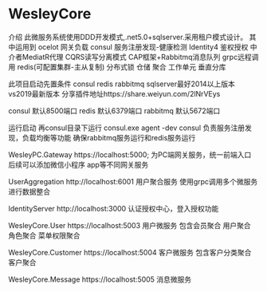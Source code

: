 # WesleyCore
介绍
此微服务系统使用DDD开发模式,.net5.0+sqlserver.采用租户模式设计。
其中运用到 
ocelot 网关负载 
consul 服务注册发现-健康检测
Identity4 鉴权授权
中介者MediatR代理
CQRS读写分离模式 
CAP框架+Rabbitmq消息队列
grpc远程调用 
redis(可配置集群-主从复制) 分布式锁
仓储 
聚合 
工作单元
垂直分库


此项目启动先置条件
consul
redis
rabbitmq
sqlserver最好2014以上版本
vs2019最新版本
分享插件地址https://share.weiyun.com/2lNrVEys

consul 默认8500端口
redis 默认6379端口
rabbitmq 默认5672端口

运行启动
再consul目录下运行 consul.exe agent -dev
consul 负责服务注册发现，负载均衡等功能
确保rabbitmq服务运行和redis服务运行


WesleyPC.Gateway https://localhost:5000;
为PC端网关服务，统一前端入口 后续可以添加微信小程序 app等不同网关服务

UserAggregation http://localhost:6001
用户聚合服务 使用grpc调用多个微服务进行数据整合

IdentityServer http://localhost:3000
认证授权中心，登入授权功能

WesleyCore.User https://localhost:5003
用户微服务 包含会员聚合 用户聚合 角色聚合 菜单权限聚合

WesleyCore.Customer https://localhost:5004
客户微服务 包含客户分类聚合 客户聚合

WesleyCore.Message https://localhost:5005
消息微服务

